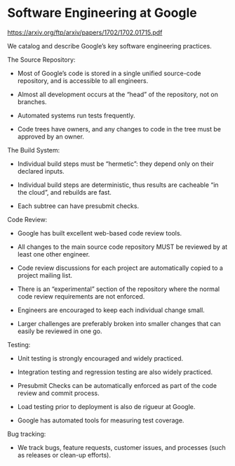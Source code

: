 # Software Engineering at Google

https://arxiv.org/ftp/arxiv/papers/1702/1702.01715.pdf

We catalog and describe Google’s key software engineering practices.

The Source Repository:

* Most of Google’s code is stored in a single unified source-code repository, and is accessible to all engineers.

* Almost all development occurs at the “head” of the repository, not on branches.

* Automated systems run tests frequently.

* Code trees have owners, and any changes to code in the tree must be approved by an owner.

The Build System:

* Individual build steps must be “hermetic”: they depend only on their declared inputs.

* Individual build steps are deterministic, thus results are cacheable “in the cloud”, and rebuilds are fast.

* Each subtree can have presubmit checks.

Code Review:

* Google has built excellent web-based code review tools.​

* All changes to the main source code repository MUST be reviewed by at least one other engineer.

* Code review discussions for each project are automatically copied to a project mailing list.

* There is an “experimental” section of the repository where the normal code review requirements are not enforced.

* Engineers are encouraged to keep each individual change small.

* Larger challenges are preferably broken into smaller changes that can easily be reviewed in one go.

Testing:

* Unit testing is strongly encouraged and widely practiced.

* Integration testing and regression testing are also widely practiced.

* Presubmit Checks can be automatically enforced as part of the code review and commit process.

* Load testing prior to deployment is also de rigueur at Google.

* Google has automated tools for measuring test coverage.

Bug tracking:

* We track bugs, feature requests, customer issues, and processes (such as releases or clean-up efforts).
